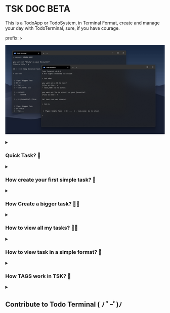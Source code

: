 # TSK DOC BETA

This is a TodoApp or TodoSystem, in Terminal Format, create and manage your day with TodoTerminal, sure, if you have courage.

prefix: `>`

<img src="./img/img_1.png"></img>

<details>
  <summary><h3><b> Quick Task? 🤔 </b></h3></summary>
   
   ```
   > qk
   
   ~ task_name: Do my homework
   
   WoW! be quick.
   ```
   
   `tsk vall` of a quick task.
   
   ```
   > tsk vall
   
   | !Type: Quick Task
   | ID: 0
   | ...
   | ~ task_name: Do my homework
   | ...
   | ~ is_favourite?: False
   
   ```

</details>

<details>
   <summary><h3><b> How create your first simple task? 🥸</b></h3></summary>
   
   ```
   > tsk simp
   
   you want set a ID to task?
   [Y]es or [N]o : n
   
   ~ task_name: Go learn Java
   
   you want set "Go learn Java" as your favourite?
   [Y]es or [N]o : n
   
   Ok! Your task was created.
   ```
   
   `tsk vall` to view task.
   
   ```
   > tsk vall
   
   | !Type: Simple Task
   | ID: 0
   | ~ Tag ...
   | ~ task_name: Go learn Java
   | ~ content ...
   | ~ is_favourite?: False
   
   ```
      
</details>

<details>
   <summary><h3><b> How Create a bigger task? 🗿🍷</b></h3></summary>
   
   ```
   > tsk bigg
   
   you want set a ID to task?
   [Y]es or [N]o : y
   
   ~ ID: 20F2
   
   ~ task_name: Go learn Java
   
   ~ content: Try learn Java language.
   
   you want set "Go learn Java" as your favourite?
   [Y]es or [N]o : n
   
   
   Success! Very detailed task.
   ```
   
   `tsk vall` of a bigger task.
   
   ```
   > tsk vall
   
   | !Type: Bigger Task
   | ID: 20F2
   | ~ Tag ...
   | ~ task_name: Go learn Java
   
   | ~ content:
   |      Try learn Java language.
   
   | ~ is_favourite?: False
   
   ```
   
   `is_your_favorite` if you type `Y`, a task created will be your favourite. <br>
   `set_ID?` if you type `Y`, you will be able to create a ID to your task.

   
</details>

<details>
   <summary><h3><b> How to view all my tasks? 😶‍🌫️</b></h3></summary>

   ```
   > tsk vall
   
   | !Type: Bigger Task
   | ID: 20F2
   | ~ Tag ...
   | ~ task_name: Go learn Java
   
   | ~ content:
   |      Try learn Java language.
   
   | ~ is_favourite?: False
   
   ```
   
   `Tag`: show that type of task is it, to job', 'to school'. <br>
   `ID`: if you setted a ID, it appear here. <br>
   `task_name`: name of your task. <br>
   `content`: contents of your task. <br>
   `is_favourite?`: if your task is favourite or not.
   
      
</details>

<details>
   <summary><h3><b> How to view task in a simple format? 🍷 </b></h3></summary>

   ### - Using `tsk mv` command:

   ```
   > qk
   
   ~ task_name: Go to work
   
   Nice! be quick.
   
   > tsk mv
   
   | !Type: Quick Task  | ID: ...  | ~ task_name: Go to work  
   
   ```   
</details>

<details>
  <summary><h3><b> How TAGS work in TSK? 👀</b></h3></summary>

  TAGS is a form of classify a task, for example, create a task just for work or school and create tasks to set there.
  
  In Practice:
  
  1. Create a tag
     
  ```
  > tsk tagdo
  
  ~ tag_name: For study
  
  Nice! Tag created.
  ```
  
  2. Create a task (Simple task or Bigger Task)
     
  ```
  > tsk simp
  
  you want set a ID to task?
  [Y]es or [N]o : y
  
  ~ ID: 202F
  
  ~ task_name: Go learn Kotlin
  
  you want set "Go learn Java" as your favourite?
  [Y]es or [N]o : n
  
  Ok! Your task was created.
  ```
  
  3. Set a task in a tag 'For study'
     
  ```
  > tsk tagset
  
  ~ tag_name: For study
  ~ ID_task or task_name: Go learn Kotlin or 202F
  
  Okay! Now, 'Go learn Kotlin' > 'For study' tag.
  ```
  
  This way, I have a specific task for the study.
  

</details>


<details>
  <summary><h2><b> Contribute to Todo Terminal ( ﾉ ﾟｰﾟ)ﾉ <b></h2></summary>
  <br>
  <p>I know that you not go use this program to organize your tasks, I think, but, If you want, Do it below.</p>

  ### How to Contribute?


  1. Fork the repository.

  2. Clone your fork to your local machine.

  3. Create a new branch (`git checkout -b feature/your-feature`).

  4. Add your changes and commit them (`git commit -am 'Add new feature`).

  5. Push the branch to the remote repository (`git push origin feature/your-feature`).

  6. Open a Pull Request to the main branch.

</details>
